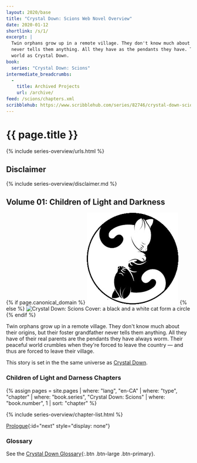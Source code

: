 ```yaml
---
layout: 2020/base
title: "Crystal Down: Scions Web Novel Overview"
date: 2020-01-12
shortlink: /s/1/
excerpt: |
  Twin orphans grow up in a remote village. They don't know much about their origins but their foster
  never tells them anything. All they have as the pendants they have. This is a story set in the same
  world as Crystal Down.
book:
  series: "Crystal Down: Scions"
intermediate_breadcrumbs:
  -
    title: Archived Projects
    url: /archive/
feed: /scions/chapters.xml
scribblehub: https://www.scribblehub.com/series/82746/crystal-down-scions-children-of-light-and-darkness/
---
```

<script type="application/ld+json">
{
  "@context": "https://schema.org",
  "@type": "BreadcrumbList",
  "itemListElement": [{
    "@type": "ListItem",
    "position": 0,
    "name": "{{ site.title }}",
    "item": "{{ "/" | absolute_url }}"
  }, {
    "@type": "ListItem",
    "position": 1,
    "name": "Crystal Down: Scions",
    "item": "{{ page.url | absolute_url }}"
  }]
}
</script>
<script type="application/ld+json">
{
  "@context": "https://schema.org",
  "@type": "Book",
  "url": "{{ page.url | absolute_url }}",
  "name": "Crystal Down Scions 01: Children of of Light and Darkness",
  "position": "1",
  "copyrightYear": "2020",
  "inLanguage": "en-CA",
  "author": {
    "@type": "Person",
    "name": "{{ site.data.staff[page.author].name }}",
    "url": "{{ site.data.staff[page.author].url }}"
  },
  "publisher": {
    "@type": "Person",
    "name": "{{ site.data.staff[page.author].name }}",
    "url": "{{ site.data.staff[page.author].url }}"
  }
}
</script>

<!-- markdownlint-disable MD025 -->
# {{ page.title }}

{% include series-overview/urls.html %}

## Disclaimer

{% include series-overview/disclaimer.md %}

## Volume 01: Children of Light and Darkness

<!-- markdownlint-disable MD033 -->
<div class="row">

<div class="col-12 col-md-3">
{% if page.canonical_domain %}
<img src="thumbnail.png" alt="Crystal Down: Scions Cover: a black and a white cat form a circle">
{% else %}
<img src="{{ page.path | replace: 'index.md', 'thumbnail.png' | prepend: '/' | prepend: site.static_url }}" alt="Crystal Down: Scions Cover: a black and a white cat form a circle">
{% endif %}
</div>
<div class="col-12 col-md-9">
<p>
Twin orphans grow up in a remote village.
They don't know much about their origins, but their foster grandfather never tells them anything.
All they have of their real parents are the pendants they have always worm.
Their peaceful world crumbles when they're forced to leave the country — and thus are forced to leave their village.
</p>
<p>
This story is set in the the same universe as <a href="{{'/crystaldown/' | absolute_url }}">Crystal Down</a>.
</p>

<h3 class="mt-3">Children of Light and Darness Chapters</h3>

{% assign pages = site.pages
  | where: "lang", "en-CA"
  | where: "type", "chapter"
  | where: "book.series", "Crystal Down: Scions"
  | where: "book.number", 1
  | sort: "chapter" %}

{% include series-overview/chapter-list.html %}

</div>
</div>
<!-- markdownlint-enable MD033 -->

[Prologue](./01-children-of-light-and-darkness/00-prologue/){:id="next" style="display: none"}

### Glossary

See the [Crystal Down Glossary](/crystaldown/glossary/){:.btn .btn-large .btn-primary}.
